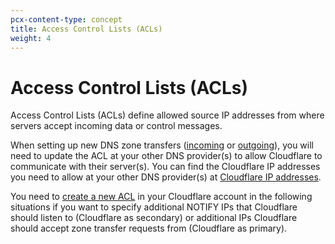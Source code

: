 ```yaml
---
pcx-content-type: concept
title: Access Control Lists (ACLs)
weight: 4
---
```


# Access Control Lists (ACLs)

Access Control Lists (ACLs) define allowed source IP addresses from where servers accept incoming data or control messages.

When setting up new DNS zone transfers ([incoming](/dns/zone-setups/zone-transfers/cloudflare-as-secondary/) or [outgoing](/dns/zone-setups/zone-transfers/cloudflare-as-primary/)), you will need to update the ACL at your other DNS provider(s) to allow Cloudflare to communicate with their server(s). You can find the Cloudflare IP addresses you need to allow at your other DNS provider(s) at [Cloudflare IP addresses](/dns/zone-setups/zone-transfers/access-control-lists/cloudflare-ip-addresses/).

You need to [create a new ACL](/dns/zone-setups/zone-transfers/access-control-lists/create-new-list/) in your Cloudflare account in the following situations if you want to specify additional NOTIFY IPs that Cloudflare should listen to (Cloudflare as secondary) or additional IPs Cloudflare should accept zone transfer requests from (Cloudflare as primary).